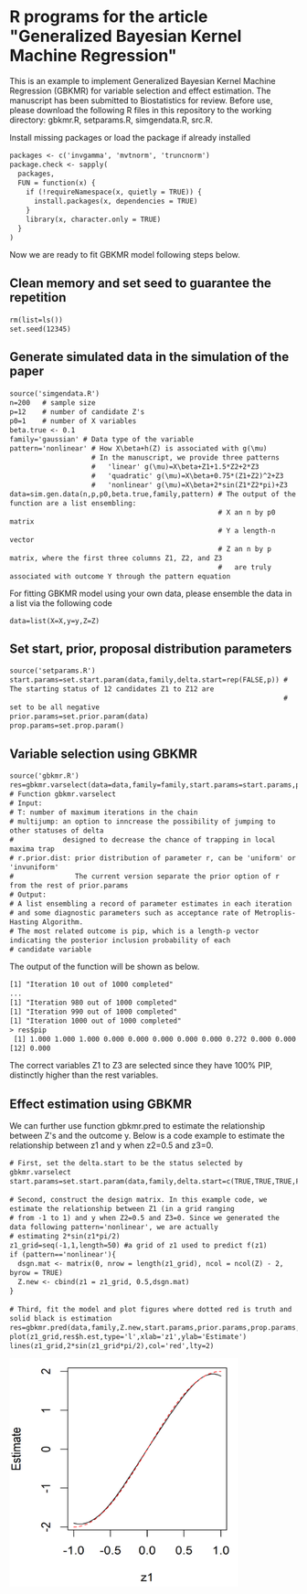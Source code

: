 # R programs for the article "Generalized Bayesian Kernel Machine Regression"
This is an example to implement Generalized Bayesian Kernel Machine Regression (GBKMR) for variable selection and effect estimation. The manuscript has been submitted to Biostatistics for review. Before use, please download the following R files in this repository  to the working directory: gbkmr.R, setparams.R, simgendata.R, src.R. 

Install missing packages or load the package if already installed    
```
packages <- c('invgamma', 'mvtnorm', 'truncnorm')
package.check <- sapply(
  packages,
  FUN = function(x) {
    if (!requireNamespace(x, quietly = TRUE)) {
      install.packages(x, dependencies = TRUE)
    }
    library(x, character.only = TRUE)
  }
)
```
        
Now we are ready to fit GBKMR model following steps below.

## Clean memory and set seed to guarantee the repetition
```
rm(list=ls())
set.seed(12345)
```
## Generate simulated data in the simulation of the paper 
```
source('simgendata.R')
n=200   # sample size
p=12    # number of candidate Z's
p0=1    # number of X variables
beta.true <- 0.1
family='gaussian' # Data type of the variable
pattern='nonlinear' # How X\beta+h(Z) is associated with g(\mu)
                    # In the manuscript, we provide three patterns
                    #   'linear' g(\mu)=X\beta+Z1+1.5*Z2+2*Z3
                    #   'quadratic' g(\mu)=X\beta+0.75*(Z1+Z2)^2+Z3
                    #   'nonlinear' g(\mu)=X\beta+2*sin(Z1*Z2*pi)+Z3
data=sim.gen.data(n,p,p0,beta.true,family,pattern) # The output of the function are a list ensembling:
                                                   # X an n by p0 matrix
                                                   # Y a length-n vector 
                                                   # Z an n by p matrix, where the first three columns Z1, Z2, and Z3
                                                   #   are truly associated with outcome Y through the pattern equation
```
For fitting GBKMR model using your own data, please ensemble the data in a list via the following code
```
data=list(X=X,y=y,Z=Z)
```

## Set start, prior, proposal distribution parameters
```
source('setparams.R')
start.params=set.start.param(data,family,delta.start=rep(FALSE,p)) # The starting status of 12 candidates Z1 to Z12 are 
                                                                   # set to be all negative 
prior.params=set.prior.param(data)
prop.params=set.prop.param()
```

## Variable selection using GBKMR
```
source('gbkmr.R')
res=gbkmr.varselect(data=data,family=family,start.params=start.params,prior.params=prior.params,prop.params=prop.params,T=1000,multijump=TRUE,r.prior.dist='invuniform')
# Function gbkmr.varselect
# Input:
# T: number of maximum iterations in the chain
# multijump: an option to inncrease the possibility of jumping to other statuses of delta 
#            designed to decrease the chance of trapping in local maxima trap
# r.prior.dist: prior distribution of parameter r, can be 'uniform' or 'invuniform'
#               The current version separate the prior option of r from the rest of prior.params
# Output:
# A list ensembling a record of parameter estimates in each iteration
# and some diagnostic parameters such as acceptance rate of Metroplis-Hasting Algorithm.
# The most related outcome is pip, which is a length-p vector indicating the posterior inclusion probability of each
# candidate variable
```

The output of the function will be shown as below.
```
[1] "Iteration 10 out of 1000 completed"
...
[1] "Iteration 980 out of 1000 completed"
[1] "Iteration 990 out of 1000 completed"
[1] "Iteration 1000 out of 1000 completed"
> res$pip
 [1] 1.000 1.000 1.000 0.000 0.000 0.000 0.000 0.000 0.272 0.000 0.000
[12] 0.000
```
The correct variables Z1 to Z3 are selected since they have 100% PIP, distinctly higher than the rest variables.

## Effect estimation using GBKMR
We can further use function gbkmr.pred to estimate the relationship between Z's and the outcome y. Below is a code example to estimate the relationship between z1 and y when z2=0.5 and z3=0.
```
# First, set the delta.start to be the status selected by gbkmr.varselect
start.params=set.start.param(data,family,delta.start=c(TRUE,TRUE,TRUE,FALSE,FALSE,FALSE,FALSE,FALSE,FALSE,FALSE,FALSE,FALSE))

# Second, construct the design matrix. In this example code, we estimate the relationship between Z1 (in a grid ranging
# from -1 to 1) and y when Z2=0.5 and Z3=0. Since we generated the data following pattern='nonlinear', we are actually
# estimating 2*sin(z1*pi/2)
z1_grid=seq(-1,1,length=50) #a grid of z1 used to predict f(z1)
if (pattern=='nonlinear'){
  dsgn.mat <- matrix(0, nrow = length(z1_grid), ncol = ncol(Z) - 2, byrow = TRUE)
  Z.new <- cbind(z1 = z1_grid, 0.5,dsgn.mat)  
}

# Third, fit the model and plot figures where dotted red is truth and solid black is estimation
res=gbkmr.pred(data,family,Z.new,start.params,prior.params,prop.params,T=1000,r.prior.dist='invuniform')
plot(z1_grid,res$h.est,type='l',xlab='z1',ylab='Estimate')
lines(z1_grid,2*sin(z1_grid*pi/2),col='red',lty=2)

```

<img src="https://github.com/abc1m2x3c/GBKMR/blob/main/example.png" width="400" height="400">

